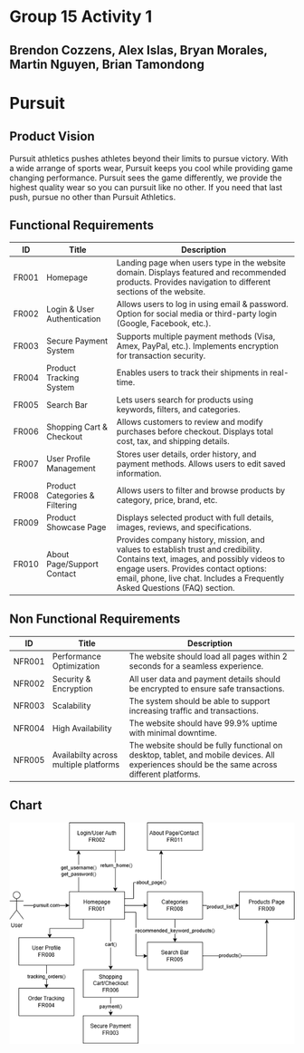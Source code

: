 # Group 15 Activity 1
## Brendon Cozzens, Alex Islas, Bryan Morales, Martin Nguyen, Brian Tamondong

# Pursuit
## Product Vision
Pursuit athletics pushes athletes beyond their limits to pursue victory. With a wide arrange of sports wear, Pursuit keeps you cool while providing game changing performance. Pursuit sees the game differently, we provide the highest quality wear so you can pursuit like no other. If you need that last push, pursue no other than Pursuit Athletics.

## Functional Requirements
| ID  | Title                        | Description  |
|-------|------------------------------|-------------|
| FR001  | Homepage                     | Landing page when users type in the website domain. Displays featured and recommended products. Provides navigation to different sections of the website. |
| FR002  | Login & User Authentication  | Allows users to log in using email & password. Option for social media or third-party login (Google, Facebook, etc.). |
| FR003  | Secure Payment System        | Supports multiple payment methods (Visa, Amex, PayPal, etc.). Implements encryption for transaction security. |
| FR004  | Product Tracking System      | Enables users to track their shipments in real-time. |
| FR005  | Search Bar                   | Lets users search for products using keywords, filters, and categories. |
| FR006  | Shopping Cart & Checkout      | Allows customers to review and modify purchases before checkout. Displays total cost, tax, and shipping details. |
| FR007  | User Profile Management       | Stores user details, order history, and payment methods. Allows users to edit saved information. |
| FR008  | Product Categories & Filtering | Allows users to filter and browse products by category, price, brand, etc. |
| FR009  | Product Showcase Page         | Displays selected product with full details, images, reviews, and specifications. |
| FR010  | About Page/Support Contact       |Provides company history, mission, and values to establish trust and credibility. Contains text, images, and possibly videos to engage users. Provides contact options: email, phone, live chat. Includes a Frequently Asked Questions (FAQ) section. |



## Non Functional Requirements
| ID  | Title                        | Description  |
|-------|------------------------------|-------------|
| NFR001 | Performance Optimization     | The website should load all pages within 2 seconds for a seamless experience. |
| NFR002 | Security & Encryption        | All user data and payment details should be encrypted to ensure safe transactions. |
 NFR003 | Scalability                  | The system should be able to support increasing traffic and transactions. |
| NFR004 | High Availability            | The website should have 99.9% uptime with minimal downtime. |
| NFR005 | Availabilty across multiple platforms        | The website should be fully functional on desktop, tablet, and mobile devices. All experiences should be the same across different platforms. |
## Chart
![Alt text](chart.png)